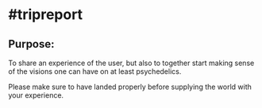 # #tripreport

## Purpose:
To share an experience of the user, but also to together start making sense of the visions one can have on at least psychedelics.

Please make sure to have landed properly before supplying the world with your experience.
